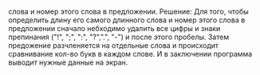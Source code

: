 слова и номер этого слова в предложении. 
Решение: Для того, чтобы определить длину его самого длинного слова и номер этого 
слова в предложении сначало небходимо удалить все цифры и знаки препинания ("!", ";", ":", "?",".", "-") и после этого пробелы.
Затем предожение разчленяется на отдельные слова и происходит сравнивание кол-во букв в каждом слове. И в заключении программа
выводит нужные данные на экран.
